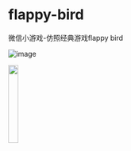 # flappy-bird

微信小游戏-仿照经典游戏flappy bird


![image](https://user-images.githubusercontent.com/98585503/196340943-8a20ed67-7ea9-4a7f-97b1-fe089ea62d34.png)

<img src="[http://static.runoob.com/images/runoob-logo.png](https://user-images.githubusercontent.com/98585503/196341201-e560c997-1264-4429-a500-267e35c25a34.png)" width="20%">


